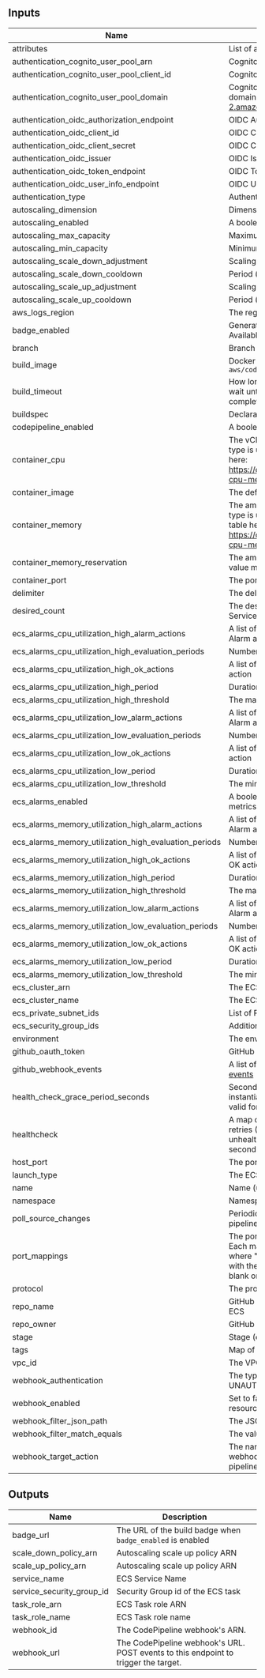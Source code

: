 ## Inputs

| Name | Description | Type | Default | Required |
|------|-------------|:----:|:-----:|:-----:|
| attributes | List of attributes to add to label | list | `<list>` | no |
| authentication_cognito_user_pool_arn | Cognito User Pool ARN | string | `` | no |
| authentication_cognito_user_pool_client_id | Cognito User Pool Client ID | string | `` | no |
| authentication_cognito_user_pool_domain | Cognito User Pool Domain. The User Pool Domain should be set to the domain prefix (`xxx`) instead of full domain (https://xxx.auth.us-west-2.amazoncognito.com) | string | `` | no |
| authentication_oidc_authorization_endpoint | OIDC Authorization Endpoint | string | `` | no |
| authentication_oidc_client_id | OIDC Client ID | string | `` | no |
| authentication_oidc_client_secret | OIDC Client Secret | string | `` | no |
| authentication_oidc_issuer | OIDC Issuer | string | `` | no |
| authentication_oidc_token_endpoint | OIDC Token Endpoint | string | `` | no |
| authentication_oidc_user_info_endpoint | OIDC User Info Endpoint | string | `` | no |
| authentication_type | Authentication type. Supported values are `COGNITO` and `OIDC` | string | `` | no |
| autoscaling_dimension | Dimension to autoscale on (valid options: cpu, memory) | string | `memory` | no |
| autoscaling_enabled | A boolean to enable/disable Autoscaling policy for ECS Service | string | `false` | no |
| autoscaling_max_capacity | Maximum number of running instances of a Service | string | `2` | no |
| autoscaling_min_capacity | Minimum number of running instances of a Service | string | `1` | no |
| autoscaling_scale_down_adjustment | Scaling adjustment to make during scale down event | string | `-1` | no |
| autoscaling_scale_down_cooldown | Period (in seconds) to wait between scale down events | string | `300` | no |
| autoscaling_scale_up_adjustment | Scaling adjustment to make during scale up event | string | `1` | no |
| autoscaling_scale_up_cooldown | Period (in seconds) to wait between scale up events | string | `60` | no |
| aws_logs_region | The region for the AWS Cloudwatch Logs group | string | - | yes |
| badge_enabled | Generates a publicly-accessible URL for the projects build badge. Available as badge_url attribute when enabled | string | `false` | no |
| branch | Branch of the GitHub repository, e.g. master | string | `` | no |
| build_image | Docker image for build environment, _e.g._ `aws/codebuild/docker:docker:17.09.0` | string | `aws/codebuild/docker:17.09.0` | no |
| build_timeout | How long in minutes, from 5 to 480 (8 hours), for AWS CodeBuild to wait until timing out any related build that does not get marked as completed | string | `60` | no |
| buildspec | Declaration to use for building the project. [For more info](http://docs.aws.amazon.com/codebuild/latest/userguide/build-spec-ref.html) | string | `` | no |
| codepipeline_enabled | A boolean to enable/disable AWS Codepipeline and ECR | string | `true` | no |
| container_cpu | The vCPU setting to control cpu limits of container. (If FARGATE launch type is used below, this must be a supported vCPU size from the table here: https://docs.aws.amazon.com/AmazonECS/latest/developerguide/task-cpu-memory-error.html) | string | `256` | no |
| container_image | The default container image to use in container definition | string | `cloudposse/default-backend` | no |
| container_memory | The amount of RAM to allow container to use in MB. (If FARGATE launch type is used below, this must be a supported Memory size from the table here: https://docs.aws.amazon.com/AmazonECS/latest/developerguide/task-cpu-memory-error.html) | string | `512` | no |
| container_memory_reservation | The amount of RAM (Soft Limit) to allow container to use in MB. This value must be less than container_memory if set | string | `` | no |
| container_port | The port number on the container bound to assigned host_port | string | `80` | no |
| delimiter | The delimiter to be used in labels | string | `-` | no |
| desired_count | The desired number of tasks to start with. Set this to 0 if using DAEMON Service type. (FARGATE does not suppoert DAEMON Service type) | string | `1` | no |
| ecs_alarms_cpu_utilization_high_alarm_actions | A list of ARNs (i.e. SNS Topic ARN) to notify on CPU Utilization High Alarm action | list | `<list>` | no |
| ecs_alarms_cpu_utilization_high_evaluation_periods | Number of periods to evaluate for the alarm | string | `1` | no |
| ecs_alarms_cpu_utilization_high_ok_actions | A list of ARNs (i.e. SNS Topic ARN) to notify on CPU Utilization High OK action | list | `<list>` | no |
| ecs_alarms_cpu_utilization_high_period | Duration in seconds to evaluate for the alarm | string | `300` | no |
| ecs_alarms_cpu_utilization_high_threshold | The maximum percentage of CPU utilization average | string | `80` | no |
| ecs_alarms_cpu_utilization_low_alarm_actions | A list of ARNs (i.e. SNS Topic ARN) to notify on CPU Utilization Low Alarm action | list | `<list>` | no |
| ecs_alarms_cpu_utilization_low_evaluation_periods | Number of periods to evaluate for the alarm | string | `1` | no |
| ecs_alarms_cpu_utilization_low_ok_actions | A list of ARNs (i.e. SNS Topic ARN) to notify on CPU Utilization Low OK action | list | `<list>` | no |
| ecs_alarms_cpu_utilization_low_period | Duration in seconds to evaluate for the alarm | string | `300` | no |
| ecs_alarms_cpu_utilization_low_threshold | The minimum percentage of CPU utilization average | string | `20` | no |
| ecs_alarms_enabled | A boolean to enable/disable CloudWatch Alarms for ECS Service metrics | string | `false` | no |
| ecs_alarms_memory_utilization_high_alarm_actions | A list of ARNs (i.e. SNS Topic ARN) to notify on Memory Utilization High Alarm action | list | `<list>` | no |
| ecs_alarms_memory_utilization_high_evaluation_periods | Number of periods to evaluate for the alarm | string | `1` | no |
| ecs_alarms_memory_utilization_high_ok_actions | A list of ARNs (i.e. SNS Topic ARN) to notify on Memory Utilization High OK action | list | `<list>` | no |
| ecs_alarms_memory_utilization_high_period | Duration in seconds to evaluate for the alarm | string | `300` | no |
| ecs_alarms_memory_utilization_high_threshold | The maximum percentage of Memory utilization average | string | `80` | no |
| ecs_alarms_memory_utilization_low_alarm_actions | A list of ARNs (i.e. SNS Topic ARN) to notify on Memory Utilization Low Alarm action | list | `<list>` | no |
| ecs_alarms_memory_utilization_low_evaluation_periods | Number of periods to evaluate for the alarm | string | `1` | no |
| ecs_alarms_memory_utilization_low_ok_actions | A list of ARNs (i.e. SNS Topic ARN) to notify on Memory Utilization Low OK action | list | `<list>` | no |
| ecs_alarms_memory_utilization_low_period | Duration in seconds to evaluate for the alarm | string | `300` | no |
| ecs_alarms_memory_utilization_low_threshold | The minimum percentage of Memory utilization average | string | `20` | no |
| ecs_cluster_arn | The ECS Cluster ARN where ECS Service will be provisioned | string | - | yes |
| ecs_cluster_name | The ECS Cluster Name to use in ECS Code Pipeline Deployment step | string | - | yes |
| ecs_private_subnet_ids | List of Private Subnet IDs to provision ECS Service onto | list | - | yes |
| ecs_security_group_ids | Additional Security Group IDs to allow into ECS Service | list | `<list>` | no |
| environment | The environment variables for the task definition. This is a list of maps | list | `<list>` | no |
| github_oauth_token | GitHub Oauth Token with permissions to access private repositories | string | `` | no |
| github_webhook_events | A list of events which should trigger the webhook. See a list of [available events](https://developer.github.com/v3/activity/events/types/) | list | `<list>` | no |
| health_check_grace_period_seconds | Seconds to ignore failing load balancer health checks on newly instantiated tasks to prevent premature shutdown, up to 7200. Only valid for services configured to use load balancers | string | `0` | no |
| healthcheck | A map containing command (string), interval (duration in seconds), retries (1-10, number of times to retry before marking container unhealthy, and startPeriod (0-300, optional grace period to wait, in seconds, before failed healthchecks count toward retries) | map | `<map>` | no |
| host_port | The port number to bind container_port to on the host | string | `` | no |
| launch_type | The ECS launch type (valid options: FARGATE or EC2) | string | `FARGATE` | no |
| name | Name (unique identifier for app or service) | string | - | yes |
| namespace | Namespace (e.g. `eg` or `cp`) | string | - | yes |
| poll_source_changes | Periodically check the location of your source content and run the pipeline if changes are detected | string | `false` | no |
| port_mappings | The port mappings to configure for the container. This is a list of maps. Each map should contain "containerPort", "hostPort", and "protocol", where "protocol" is one of "tcp" or "udp". If using containers in a task with the awsvpc or host network mode, the hostPort can either be left blank or set to the same value as the containerPort | list | `<list>` | no |
| protocol | The protocol used for the port mapping. Options: `tcp` or `udp` | string | `tcp` | no |
| repo_name | GitHub repository name of the application to be built and deployed to ECS | string | `` | no |
| repo_owner | GitHub Organization or Username | string | `` | no |
| stage | Stage (e.g. `prod`, `dev`, `staging`) | string | - | yes |
| tags | Map of key-value pairs to use for tags | map | `<map>` | no |
| vpc_id | The VPC ID where resources are created | string | - | yes |
| webhook_authentication | The type of authentication to use. One of IP, GITHUB_HMAC, or UNAUTHENTICATED | string | `GITHUB_HMAC` | no |
| webhook_enabled | Set to false to prevent the module from creating any webhook resources | string | `true` | no |
| webhook_filter_json_path | The JSON path to filter on | string | `$.ref` | no |
| webhook_filter_match_equals | The value to match on (e.g. refs/heads/{Branch}) | string | `refs/heads/{Branch}` | no |
| webhook_target_action | The name of the action in a pipeline you want to connect to the webhook. The action must be from the source (first) stage of the pipeline | string | `Source` | no |

## Outputs

| Name | Description |
|------|-------------|
| badge_url | The URL of the build badge when `badge_enabled` is enabled |
| scale_down_policy_arn | Autoscaling scale up policy ARN |
| scale_up_policy_arn | Autoscaling scale up policy ARN |
| service_name | ECS Service Name |
| service_security_group_id | Security Group id of the ECS task |
| task_role_arn | ECS Task role ARN |
| task_role_name | ECS Task role name |
| webhook_id | The CodePipeline webhook's ARN. |
| webhook_url | The CodePipeline webhook's URL. POST events to this endpoint to trigger the target. |
